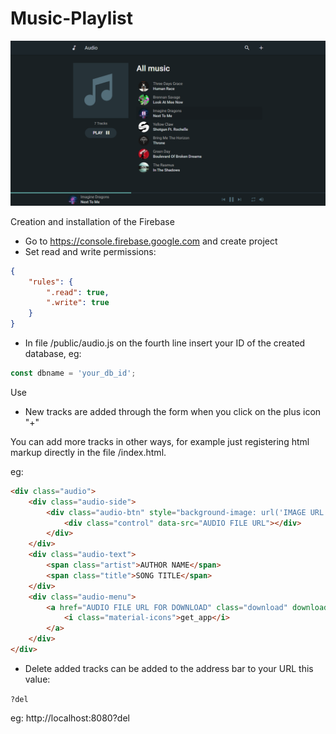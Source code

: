 # Music-Playlist
![Music-Playlist](/screenshot.png)

Creation and installation of the Firebase
- Go to https://console.firebase.google.com and create project
- Set read and write permissions:

```json
{
    "rules": {
        ".read": true,
        ".write": true
    }
}
```


- In file /public/audio.js on the fourth line insert your ID of the created database, eg:

```javascript
const dbname = 'your_db_id';
```


Use
- New tracks are added through the form when you click on the plus icon "+"


You can add more tracks in other ways, for example just registering html markup directly in the file /index.html.

eg:

```html
<div class="audio">
    <div class="audio-side">
        <div class="audio-btn" style="background-image: url('IMAGE URL')">
            <div class="control" data-src="AUDIO FILE URL"></div>
        </div>
    </div>
    <div class="audio-text">
        <span class="artist">AUTHOR NAME</span>
        <span class="title">SONG TITLE</span>
    </div>
    <div class="audio-menu">
        <a href="AUDIO FILE URL FOR DOWNLOAD" class="download" download>
            <i class="material-icons">get_app</i>
        </a>
    </div>
</div>
```


- Delete added tracks can be added to the address bar to your URL this value:

`?del`

eg: http://localhost:8080?del
